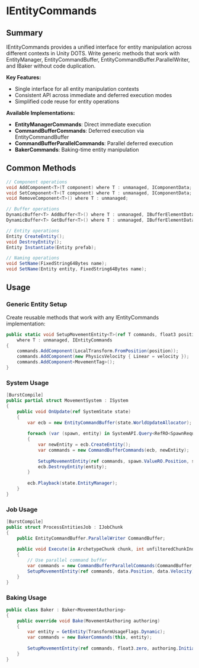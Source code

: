 # IEntityCommands

## Summary

IEntityCommands provides a unified interface for entity manipulation across different contexts in Unity DOTS. Write generic methods that work with EntityManager, EntityCommandBuffer, EntityCommandBuffer.ParallelWriter, and IBaker without code duplication.

**Key Features:**
- Single interface for all entity manipulation contexts
- Consistent API across immediate and deferred execution modes
- Simplified code reuse for entity operations

**Available Implementations:**
- **EntityManagerCommands**: Direct immediate execution
- **CommandBufferCommands**: Deferred execution via EntityCommandBuffer
- **CommandBufferParallelCommands**: Parallel deferred execution
- **BakerCommands**: Baking-time entity manipulation

## Common Methods

```cs
// Component operations
void AddComponent<T>(T component) where T : unmanaged, IComponentData;
void SetComponent<T>(T component) where T : unmanaged, IComponentData;
void RemoveComponent<T>() where T : unmanaged;

// Buffer operations
DynamicBuffer<T> AddBuffer<T>() where T : unmanaged, IBufferElementData;
DynamicBuffer<T> GetBuffer<T>() where T : unmanaged, IBufferElementData;

// Entity operations
Entity CreateEntity();
void DestroyEntity();
Entity Instantiate(Entity prefab);

// Naming operations
void SetName(FixedString64Bytes name);
void SetName(Entity entity, FixedString64Bytes name);
```

## Usage

### Generic Entity Setup
Create reusable methods that work with any IEntityCommands implementation:

```cs
public static void SetupMovementEntity<T>(ref T commands, float3 position, float3 velocity)
    where T : unmanaged, IEntityCommands
{
    commands.AddComponent(LocalTransform.FromPosition(position));
    commands.AddComponent(new PhysicsVelocity { Linear = velocity });
    commands.AddComponent<MovementTag>();
}
```

### System Usage
```cs
[BurstCompile]
public partial struct MovementSystem : ISystem
{
    public void OnUpdate(ref SystemState state)
    {
        var ecb = new EntityCommandBuffer(state.WorldUpdateAllocator);
        
        foreach (var (spawn, entity) in SystemAPI.Query<RefRO<SpawnRequest>>().WithEntityAccess())
        {
            var newEntity = ecb.CreateEntity();
            var commands = new CommandBufferCommands(ecb, newEntity);
            
            SetupMovementEntity(ref commands, spawn.ValueRO.Position, spawn.ValueRO.Velocity);
            ecb.DestroyEntity(entity);
        }
        
        ecb.Playback(state.EntityManager);
    }
}
```

### Job Usage
```cs
[BurstCompile]
public struct ProcessEntitiesJob : IJobChunk
{
    public EntityCommandBuffer.ParallelWriter CommandBuffer;
    
    public void Execute(in ArchetypeChunk chunk, int unfilteredChunkIndex, bool useEnabledMask, in v128 chunkEnabledMask)
    {
        // Use parallel command buffer
        var commands = new CommandBufferParallelCommands(CommandBuffer, entity, unfilteredChunkIndex);
        SetupMovementEntity(ref commands, data.Position, data.Velocity);
    }
}
```

### Baking Usage
```cs
public class Baker : Baker<MovementAuthoring>
{
    public override void Bake(MovementAuthoring authoring)
    {
        var entity = GetEntity(TransformUsageFlags.Dynamic);
        var commands = new BakerCommands(this, entity);
        
        SetupMovementEntity(ref commands, float3.zero, authoring.InitialVelocity);
    }
}
```
